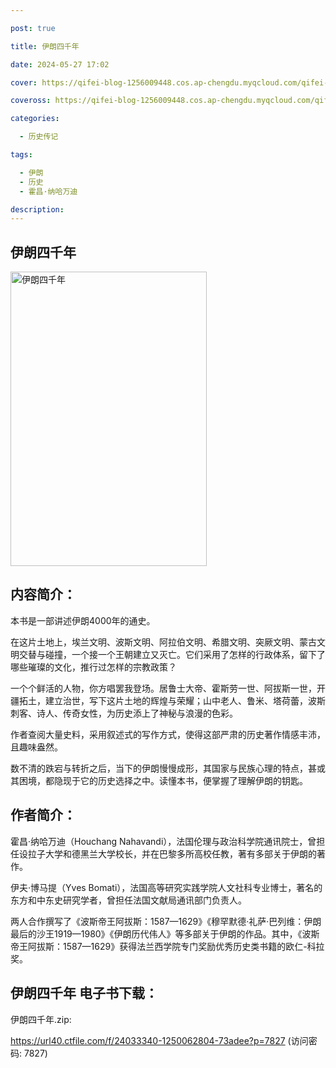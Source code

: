 ```yaml
---

post: true

title: 伊朗四千年

date: 2024-05-27 17:02

cover: https://qifei-blog-1256009448.cos.ap-chengdu.myqcloud.com/qifei-blog/6615029e68eb9357131e21e2.jpg

coveross: https://qifei-blog-1256009448.cos.ap-chengdu.myqcloud.com/qifei-blog/6615029e68eb9357131e21e2.jpg

categories:

  - 历史传记

tags:

  - 伊朗
  - 历史
  - 霍昌·纳哈万迪

description:
---
```


##  伊朗四千年

<img alt="伊朗四千年 " class="aligncenter loaded" data-was-processed="true" decoding="async" fetchpriority="high" height="471" src="https://qifei-blog-1256009448.cos.ap-chengdu.myqcloud.com/qifei-blog/6615029e68eb9357131e21e2.jpg" style="cursor: zoom-in;" width="314"/>

## 内容简介：

本书是一部讲述伊朗4000年的通史。

在这片土地上，埃兰文明、波斯文明、阿拉伯文明、希腊文明、突厥文明、蒙古文明交替与碰撞，一个接一个王朝建立又灭亡。它们采用了怎样的行政体系，留下了哪些璀璨的文化，推行过怎样的宗教政策？

一个个鲜活的人物，你方唱罢我登场。居鲁士大帝、霍斯劳一世、阿拔斯一世，开疆拓土，建立治世，写下这片土地的辉煌与荣耀；山中老人、鲁米、塔荷蕾，波斯刺客、诗人、传奇女性，为历史添上了神秘与浪漫的色彩。

作者查阅大量史料，采用叙述式的写作方式，使得这部严肃的历史著作情感丰沛，且趣味盎然。

数不清的跌宕与转折之后，当下的伊朗慢慢成形，其国家与民族心理的特点，甚或其困境，都隐现于它的历史选择之中。读懂本书，便掌握了理解伊朗的钥匙。

## 作者简介：

霍昌·纳哈万迪（Houchang Nahavandi），法国伦理与政治科学院通讯院士，曾担任设拉子大学和德黑兰大学校长，并在巴黎多所高校任教，著有多部关于伊朗的著作。

伊夫·博马提（Yves Bomati），法国高等研究实践学院人文社科专业博士，著名的东方和中东史研究学者，曾担任法国文献局通讯部门负责人。

两人合作撰写了《波斯帝王阿拔斯：1587—1629》《穆罕默德·礼萨·巴列维：伊朗最后的沙王1919—1980》《伊朗历代伟人》等多部关于伊朗的作品。其中，《波斯帝王阿拔斯：1587—1629》获得法兰西学院专门奖励优秀历史类书籍的欧仁-科拉奖。

## 伊朗四千年 电子书下载：
伊朗四千年.zip: 

https://url40.ctfile.com/f/24033340-1250062804-73adee?p=7827 (访问密码: 7827)
